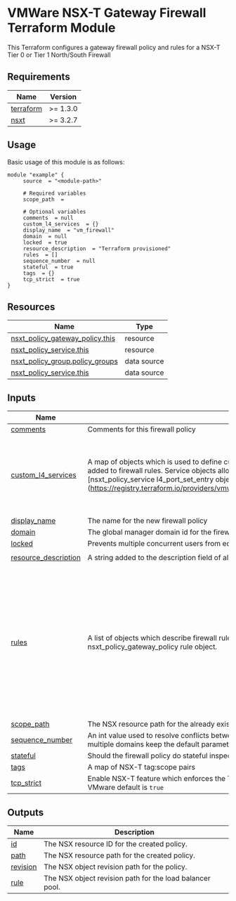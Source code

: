 # VMWare NSX-T Gateway Firewall Terraform Module
This Terraform configures a gateway firewall policy and rules for a NSX-T Tier 0 or Tier 1 North/South Firewall


<!-- BEGIN_AUTOMATED_TF_DOCS_BLOCK -->
## Requirements

| Name | Version |
|------|---------|
| <a name="requirement_terraform"></a> [terraform](#requirement\_terraform) | >= 1.3.0 |
| <a name="requirement_nsxt"></a> [nsxt](#requirement\_nsxt) | >= 3.2.7 |

## Usage
Basic usage of this module is as follows:

```hcl
module "example" {
	 source  = "<module-path>"

	 # Required variables
	 scope_path  = 

	 # Optional variables
	 comments  = null
	 custom_l4_services  = {}
	 display_name  = "vm_firewall"
	 domain  = null
	 locked  = true
	 resource_description  = "Terraform provisioned"
	 rules  = []
	 sequence_number  = null
	 stateful  = true
	 tags  = {}
	 tcp_strict  = true
}
```

## Resources

| Name | Type |
|------|------|
| [nsxt_policy_gateway_policy.this](https://registry.terraform.io/providers/vmware/nsxt/latest/docs/resources/policy_gateway_policy) | resource |
| [nsxt_policy_service.this](https://registry.terraform.io/providers/vmware/nsxt/latest/docs/resources/policy_service) | resource |
| [nsxt_policy_group.policy_groups](https://registry.terraform.io/providers/vmware/nsxt/latest/docs/data-sources/policy_group) | data source |
| [nsxt_policy_service.this](https://registry.terraform.io/providers/vmware/nsxt/latest/docs/data-sources/policy_service) | data source |

## Inputs

| Name | Description | Type | Default | Required |
|------|-------------|------|---------|:--------:|
| <a name="input_comments"></a> [comments](#input\_comments) | Comments for this firewall policy | `string` | `null` | no |
| <a name="input_custom_l4_services"></a> [custom\_l4\_services](#input\_custom\_l4\_services) | A map of objects which is used to define custom TCP/UDP services which can be<br>added to firewall rules. Service objects allow all properties in the Terraform<br>[nsxt\_policy\_service l4\_port\_set\_entry object]<br>(https://registry.terraform.io/providers/vmware/nsxt/latest/docs/resources/policy_service#l4_port_set_entry) | <pre>map(object({<br>    description       = string<br>    protocol          = optional(string)<br>    destination_ports = optional(list(number))<br>    source_ports      = optional(list(number))<br>    tags              = optional(map(string))<br>  }))</pre> | `{}` | no |
| <a name="input_display_name"></a> [display\_name](#input\_display\_name) | The name for the new firewall policy | `string` | `"vm_firewall"` | no |
| <a name="input_domain"></a> [domain](#input\_domain) | The global manager domain id for the firewall policy | `string` | `null` | no |
| <a name="input_locked"></a> [locked](#input\_locked) | Prevents multiple concurrent users from editing a firewall policy at the same time | `bool` | `true` | no |
| <a name="input_resource_description"></a> [resource\_description](#input\_resource\_description) | A string added to the description field of all created resources | `string` | `"Terraform provisioned"` | no |
| <a name="input_rules"></a> [rules](#input\_rules) | A list of objects which describe firewall rules. Rule objects allow all properties in the Terraform nsxt\_policy\_gateway\_policy rule object. | <pre>list(object({<br>    display_name          = string<br>    description           = optional(string)<br>    disabled              = optional(bool)<br>    action                = optional(string)<br>    direction             = optional(string)<br>    logged                = optional(bool)<br>    services              = optional(list(string))<br>    destination_groups    = optional(list(string))<br>    destinations_excluded = optional(bool)<br>    source_groups         = optional(list(string))<br>    sources_excluded      = optional(bool)<br>    tags                  = optional(map(string))<br>  }))</pre> | `[]` | no |
| <a name="input_scope_path"></a> [scope\_path](#input\_scope\_path) | The NSX resource path for the already existing NSX-T Tier-0 or Tier-1 gateway | `string` | n/a | yes |
| <a name="input_sequence_number"></a> [sequence\_number](#input\_sequence\_number) | An int value used to resolve conflicts between security policies across domains. If you do not intend to use multiple domains keep the default parameter. | `number` | `null` | no |
| <a name="input_stateful"></a> [stateful](#input\_stateful) | Should the firewall policy do stateful inspection. VMware default is `true` | `bool` | `true` | no |
| <a name="input_tags"></a> [tags](#input\_tags) | A map of NSX-T tag:scope pairs | `map(string)` | `{}` | no |
| <a name="input_tcp_strict"></a> [tcp\_strict](#input\_tcp\_strict) | Enable NSX-T feature which enforces the TCP 3 way handshake and disables mid-session pick-up. VMware default is `true` | `bool` | `true` | no |

## Outputs

| Name | Description |
|------|-------------|
| <a name="output_id"></a> [id](#output\_id) | The NSX resource ID for the created policy. |
| <a name="output_path"></a> [path](#output\_path) | The NSX resource path for the created policy. |
| <a name="output_revision"></a> [revision](#output\_revision) | The NSX object revision path for the policy. |
| <a name="output_rule"></a> [rule](#output\_rule) | The NSX object revision path for the load balancer pool. |

<!-- END_AUTOMATED_TF_DOCS_BLOCK --> 